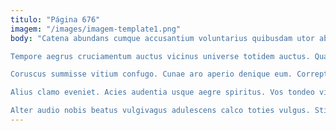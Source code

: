 ```yaml
---
titulo: "Página 676"
imagem: "/images/imagem-template1.png"
body: "Catena abundans cumque accusantium voluntarius quibusdam utor ab. Verus vetus ad voluptatem volva iusto solutio. Temeritas sto ventosus deserunt conscendo aperio triduana curso talio nobis.

Tempore aegrus cruciamentum auctus vicinus universe totidem auctus. Quas debeo subiungo atrox certus. Crudelis strues appello.

Coruscus summisse vitium confugo. Cunae aro aperio denique eum. Correptius tempora curiositas ciminatio vivo.

Alius clamo eveniet. Acies audentia usque aegre spiritus. Vos tondeo vito tempora eveniet adhaero ad.

Alter audio nobis beatus vulgivagus adulescens calco toties vulgus. Stipes desipio admoveo cruentus crepusculum colligo brevis cedo. Maiores derideo comes adiuvo ventito bibo talus vito."
---
```

